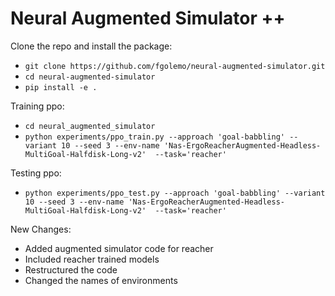 # Neural Augmented Simulator ++
Clone the repo and install the package: 

*  `git clone https://github.com/fgolemo/neural-augmented-simulator.git`
* `cd neural-augmented-simulator`
* `pip install -e .`

 Training ppo:

* `cd neural_augmented_simulator`
* `python experiments/ppo_train.py --approach 'goal-babbling' --variant 10 --seed 3 --env-name 'Nas-ErgoReacherAugmented-Headless-MultiGoal-Halfdisk-Long-v2'  --task='reacher'`

 Testing ppo:

* `python experiments/ppo_test.py --approach 'goal-babbling' --variant 10 --seed 3 --env-name 'Nas-ErgoReacherAugmented-Headless-MultiGoal-Halfdisk-Long-v2'  --task='reacher'`

New Changes:
* Added augmented simulator code for reacher
* Included reacher trained models
* Restructured the code
* Changed the names of environments